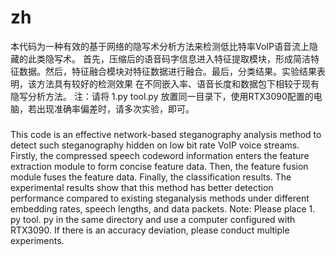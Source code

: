 # zh 
本代码为一种有效的基于网络的隐写术分析方法来检测低比特率VoIP语音流上隐藏的此类隐写术。
首先，压缩后的语音码字信息进入特征提取模块，形成简洁特征数据。然后，特征融合模块对特征数据进行融合。最后，分类结果。实验结果表明，该方法具有较好的检测效果
在不同嵌入率、语音长度和数据包下相较于现有隐写分析方法。
注：请将 1.py tool.py 放置同一目录下，使用RTX3090配置的电脑，若出现准确率偏差时，请多次实验，即可。

#####
This code is an effective network-based steganography analysis method to detect such steganography hidden on low bit rate VoIP voice streams. Firstly, the compressed speech codeword information enters the feature extraction module to form concise feature data. Then, the feature fusion module fuses the feature data. Finally, the classification results. The experimental results show that this method has better detection performance compared to existing steganalysis methods under different embedding rates, speech lengths, and data packets. Note: Please place 1. py tool. py in the same directory and use a computer configured with RTX3090. If there is an accuracy deviation, please conduct multiple experiments.
